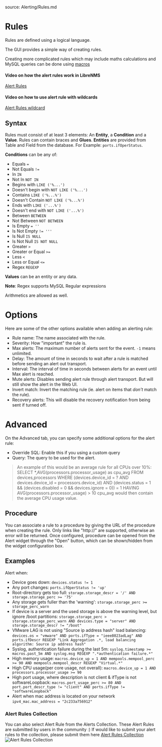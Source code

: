 source: Alerting/Rules.md

# Rules
Rules are defined using a logical language.

The GUI provides a simple way of creating rules.

Creating more complicated rules which may include maths calculations and MySQL queries can be done using [macros](Macros.md)

#### Video on how the alert rules work in LibreNMS 
[Alert Rules](https://youtu.be/ryv0j8GEkhM)
#### Video on how to use alert rule with wildcards
[Alert Rules wildcard](https://youtu.be/eYYioFNcrAk)

## Syntax
Rules must consist of at least 3 elements: An __Entity__, a __Condition__ and a __Value__.
Rules can contain braces and __Glues__.
__Entities__ are provided from Table and Field from the database. For Example: `ports.ifOperStatus`.
 
__Conditions__ can be any of:

- Equals `=`
- Not Equals `!=`
- In `IN`
- Not In `NOT IN`
- Begins with `LIKE ('%...')`
- Doesn't begin with `NOT LIKE ('%...')`
- Contains `LIKE ('%...%')`
- Doesn't Contain `NOT LIKE ('%...%')`
- Ends with `LIKE ('...%')`
- Doesn't end with `NOT LIKE ('...%')`
- Between `BETWEEN`
- Not Between `NOT BETWEEN`
- Is Empty `= ''`
- Is Not Empty `!= '''`
- Is Null `IS NULL`
- Is Not Null `IS NOT NULL`
- Greater `>`
- Greater or Equal `>=`
- Less `<`
- Less or Equal `<=`
- Regex `REGEXP`

__Values__ can be an entity or any data.

__Note__: Regex supports MySQL Regular expressions

Arithmetics are allowed as well.

# Options

Here are some of the other options available when adding an alerting rule:

- Rule name: The name associated with the rule.
- Severity: How "important" the rule is.
- Max alerts: The maximum number of alerts sent for the event.  `-1` means unlimited.
- Delay: The amount of time in seconds to wait after a rule is matched before sending an alert out transport.
- Interval: The interval of time in seconds between alerts for an event until Max alert is reached.
- Mute alerts: Disables sending alert rule through alert transport. But will still show the alert in the Web UI.
- Invert match: Invert the matching rule (ie. alert on items that _don't_ match the rule).
- Recovery alerts: This will disable the recovery notification from being sent if turned off.

# Advanced

On the Advanced tab, you can specify some additional options for the alert rule:

- Override SQL: Enable this if you using a custom query
- Query: The query to be used for the alert.
 
> An example of this would be an average rule for all CPUs over 10%:
> SELECT *,AVG(processors.processor_usage) as cpu_avg FROM devices,processors WHERE (devices.device_id = ? AND devices.device_id = processors.device_id) AND (devices.status = 1 && (devices.disabled = 0 && devices.ignore = 0)) = 1 HAVING AVG(processors.processor_usage)  > 10
> cpu_avg would then contain the average CPU usage value.

## Procedure
You can associate a rule to a procedure by giving the URL of the procedure when creating the rule. Only links like "http://" are supported, otherwise an error will be returned. Once configured, procedure can be opened from the Alert widget through the "Open" button, which can be shown/hidden from the widget configuration box.

## Examples

Alert when:

- Device goes down: `devices.status != 1`
- Any port changes: `ports.ifOperStatus != 'up'`
- Root-directory gets too full: `storage.storage_descr = '/' AND storage.storage_perc >= '75'`
- Any storage gets fuller than the 'warning': `storage.storage_perc >= storage_perc_warn`
- If device is a server and the used storage is above the warning level, but ignore /boot partitions: `storage.storage_perc > storage.storage_perc_warn AND devices.type = "server" AND storage.storage_descr != "/boot"`
- VMware LAG is not using "Source ip address hash" load balancing: `devices.os = "vmware" AND ports.ifType = "ieee8023adLag" AND ports.ifDescr REGEXP "Link Aggregation .*, load balancing algorithm: Source ip address hash"`
- Syslog, authentication failure during the last 5m: `syslog.timestamp >= macros.past_5m AND syslog.msg REGEXP ".*authentication failure.*"`
- High memory usage: `macros.device_up = 1 AND mempools.mempool_perc >= 90 AND mempools.mempool_descr REGEXP "Virtual.*"`
- High CPU usage(per core usage, not overall): `macros.device_up = 1 AND processors.processor_usage >= 90`
- High port usage, where description is not client & ifType is not softwareLoopback: `macros.port_usage_perc >= 80 AND port.port_descr_type != "client" AND ports.ifType != "softwareLoopback"`
- Alert when mac address is located on your network `ipv4_mac.mac_address = "2c233a756912"`

### Alert Rules Collection
You can also select Alert Rule from the Alerts Collection. These Alert Rules are submitted by users in the community :)
If would like to submit your alert rules to the collection, please submit them here [Alert Rules Collection](https://github.com/librenms/librenms/blob/master/misc/alert_rules.json)
![Alert Rules Collection](/img/alert-rules-collection.png)
